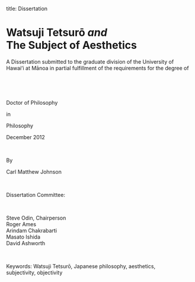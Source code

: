 title: Dissertation

<h1 id="doctitle">Watsuji Tetsurō <em>and</em><br /> The Subject of Aesthetics</h1>

A Dissertation submitted to the graduate division of the University of Hawaiʻi at Mānoa in partial fulfillment of the requirements for the degree of 

&nbsp;

&nbsp;

Doctor of Philosophy

in

Philosophy

December 2012

&nbsp;

By

Carl Matthew Johnson

&nbsp;

Dissertation Committee:

&nbsp;

Steve Odin, Chairperson <br />
Roger Ames <br />
Arindam Chakrabarti <br />
Masato Ishida <br />
David Ashworth

&nbsp;

Keywords: Watsuji Tetsurō, Japanese philosophy, aesthetics,<br/>subjectivity, objectivity